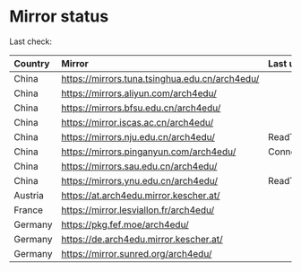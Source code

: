 <script src="./time.js"></script>
# Mirror status
Last check: <script type="text/javascript">localize(1675574231.523936);</script>

|Country|Mirror|Last update|
|:------|:-----|:----------|
|China|https://mirrors.tuna.tsinghua.edu.cn/arch4edu/|<script type="text/javascript">localize(1675535634);</script>|
|China|https://mirrors.aliyun.com/arch4edu/|<script type="text/javascript">localize(1675492408);</script>|
|China|https://mirrors.bfsu.edu.cn/arch4edu/|<script type="text/javascript">localize(1675535634);</script>|
|China|https://mirror.iscas.ac.cn/arch4edu/|<script type="text/javascript">localize(1675535634);</script>|
|China|https://mirrors.nju.edu.cn/arch4edu/|ReadTimeout|
|China|https://mirrors.pinganyun.com/arch4edu/|ConnectionError|
|China|https://mirrors.sau.edu.cn/arch4edu/|<script type="text/javascript">localize(1673850842);</script>|
|China|https://mirrors.ynu.edu.cn/arch4edu/|ReadTimeout|
|Austria|https://at.arch4edu.mirror.kescher.at/|<script type="text/javascript">localize(1675535634);</script>|
|France|https://mirror.lesviallon.fr/arch4edu/|<script type="text/javascript">localize(1675535634);</script>|
|Germany|https://pkg.fef.moe/arch4edu/|<script type="text/javascript">localize(1675535634);</script>|
|Germany|https://de.arch4edu.mirror.kescher.at/|<script type="text/javascript">localize(1675535634);</script>|
|Germany|https://mirror.sunred.org/arch4edu/|<script type="text/javascript">localize(1675535634);</script>|

<script src="./tablefilter/tablefilter.js"></script>
<script src="./table.js"></script>